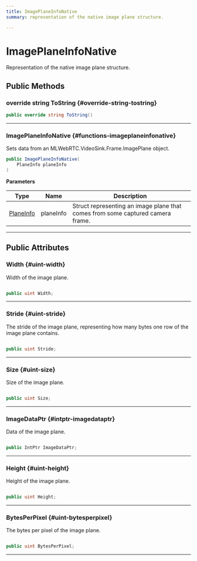 ```yaml
---
title: ImagePlaneInfoNative
summary: representation of the native image plane structure. 

---
```


# ImagePlaneInfoNative




Representation of the native image plane structure.   





## Public Methods

### override string ToString {#override-string-tostring}

```csharp
public override string ToString()
```






-----------

###  ImagePlaneInfoNative {#functions-imageplaneinfonative}

Sets data from an MLWebRTC.VideoSink.Frame.ImagePlane object. 

```csharp
public ImagePlaneInfoNative(
    PlaneInfo planeInfo
)
```


**Parameters**

| Type | Name  | Description  | 
|--|--|--|
| [PlaneInfo](/unity-api/api/UnityEngine.XR.MagicLeap/MLWebRTC/VideoSink/Frame/UnityEngine.XR.MagicLeap.MLWebRTC.VideoSink.Frame.PlaneInfo.md) |planeInfo|Struct representing an image plane that comes from some captured camera frame. |






-----------

## Public Attributes

### Width {#uint-width}

Width of the image plane. 

```csharp

public uint Width;

```






-----------

### Stride {#uint-stride}

The stride of the image plane, representing how many bytes one row of the image plane contains. 

```csharp

public uint Stride;

```






-----------

### Size {#uint-size}

Size of the image plane. 

```csharp

public uint Size;

```






-----------

### ImageDataPtr {#intptr-imagedataptr}

Data of the image plane. 

```csharp

public IntPtr ImageDataPtr;

```






-----------

### Height {#uint-height}

Height of the image plane. 

```csharp

public uint Height;

```






-----------

### BytesPerPixel {#uint-bytesperpixel}

The bytes per pixel of the image plane. 

```csharp

public uint BytesPerPixel;

```






-----------

